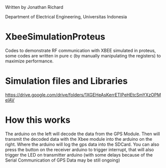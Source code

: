 Written by Jonathan Richard

Department of Electrical Engineering, Universitas Indonesia

# XbeeSimulationProteus
Codes to demonstrate RF communication with XBEE simulated in proteus, some codes are written in pure c (by manually manipulating the registers) to maximize performance. 

# Simulation files and Libraries
https://drive.google.com/drive/folders/1XGEHeAsKerrETIPeHEtcSmYXzOPMelAV 

# How this works
The arduino on the left will decode the data from the GPS Module. Then will transmit the decoded data with the Xbee module into the arduino on the right. Where the arduino will log the gps data into the SDCard. You can also press the button on the receiver arduino to trigger interrupt, that will also trigger the LED on transmitter arduino (with some delays because of the Serial Communication of GPS Data may be still ongoing) 
